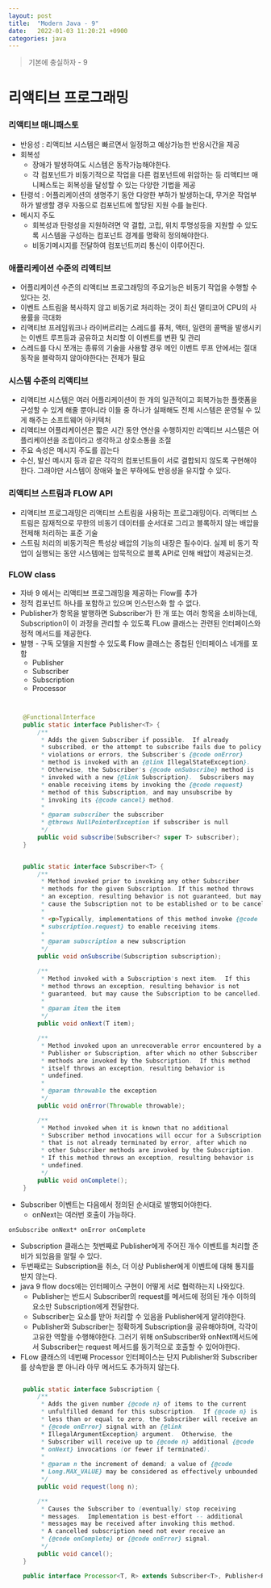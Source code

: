 ```yaml
---
layout: post
title:  "Modern Java - 9"
date:   2022-01-03 11:20:21 +0900
categories: java
---
```


> 기본에 충실하자 - 9

# 리액티브 프로그래밍 

### 리액티브 매니패스토
- 반응성 : 리액티브 시스템은 빠르면서 일정하고 예상가능한 반응시간을 제공
- 회복성 
    - 장애가 발생하여도 시스템은 동작가능해야한다.
    - 각 컴포넌트가 비동기적으로 작업을 다른 컴포넌트에 위암하는 등 리액티브 매니페스토는 회복성을 달성할 수 있는 다양한 기법을 제공
- 탄령석 : 어플리케이션의 생명주기 동안 다양한 부하가 발생하는대, 무거운 작업부하가 발생할 경우 자동으로 컴포넌트에 할당된 지원 수를 늘린다.
- 메시지 주도 
    - 회복성과 탄령성을 지원하려면 약 결합, 고립, 위치 투명성등을 지원할 수 있도록 시스템을 구성하는 컴포넌트 경계를 명확히 정의해야한다.
    - 비동기메시지를 전달하여 컴포넌트끼리 통신이 이루어진다.


### 애플리케이션 수준의 리액티브
- 어플리케이션 수즌의 리액티브 프로그래밍의 주요기능은 비동기 작업을 수행할 수 있다는 것.
- 이벤트 스트림을 복사하지 않고 비동기로 처리하는 것이 최신 멀티코어 CPU의 사용률을 극대화
- 리액티브 프레임워크나 라이버르리는 스레드를 퓨처, 액터, 일련의 콜백을 발생시키는 이벤트 루프등과 공유하고 처리할 이 이벤트를 변환 및 관리
- 스레드를 다시 쪼개는 종류의 기술을 사용할 경우 메인 이벤트 루프 안에서는 절대 동작을 블락하지 않아야한다는 전제가 필요

### 시스템 수준의 리액티브
- 리액티브 시스템은 여러 어플리케이션이 한 개의 일관적이고 회복가능한 플랫폼을 구성할 수 있게 해줄 뿐아니라 이들 중 하나가 실패해도 전체 시스템은 운영될 수 있게 해주는 소프트웨어 아키텍처
- 리액티브 어플리케이션은 짧은 시간 동안 연산을 수행하지만 리액티브 시스템은 어플리케이션을 조립이라고 생각하고 상호소통을 조절
- 주요 속성은 메시지 주도를 꼽는다
- 수신, 발신 메시지 등과 같은 각각의 컴포넌트들이 서로 결합되지 않도록 구현해야한다. 그래야만 시스템이 장애와 높은 부하에도 반응셩을 유지할 수 있다.

### 리액티브 스트림과 FLOW API
- 리액티브 프로그래밍은 리액티브 스트림을 사용하는 프로그래밍이다. 리액티브 스트림은 잠재적으로 무한의 비동기 데이터를 순서대로 그리고 블록하지 않는 배압을 전제해 처리하는 표준 기술
- 스트림 처리의 비동기적은 특성상 배압의 기능의 내장은 필수이다. 실제 비 동기 작업이 실행되는 동안 시스템에는 암묵적으로 블록 API로 인해 배압이 제공되는것.

### FLOW class
- 자바 9 에서는 리액티브 프로그래밍을 제공하는 Flow를 추가
- 정적 컴포넌트 하나를 포함하고 있으며 인스턴스화 할 수 없다.
- Publisher가 항목을 발행하면 Subscriber가 한 개 또는 여러 항목을 소비하는데, Subscription이 이 과정을 관리할 수 있도록 FLow 클래스는 관련된 인터페이스와 정적 메서드를 제공한다.
- 발행 - 구독 모델을 지원할 수 있도록 Flow 클래스는 중첩된 인터페이스 네개를 포함
    - Publisher
    - Subscriber
    - Subscription
    - Processor

```java


    @FunctionalInterface
    public static interface Publisher<T> {
        /**
         * Adds the given Subscriber if possible.  If already
         * subscribed, or the attempt to subscribe fails due to policy
         * violations or errors, the Subscriber's {@code onError}
         * method is invoked with an {@link IllegalStateException}.
         * Otherwise, the Subscriber's {@code onSubscribe} method is
         * invoked with a new {@link Subscription}.  Subscribers may
         * enable receiving items by invoking the {@code request}
         * method of this Subscription, and may unsubscribe by
         * invoking its {@code cancel} method.
         *
         * @param subscriber the subscriber
         * @throws NullPointerException if subscriber is null
         */
        public void subscribe(Subscriber<? super T> subscriber);
    }


    public static interface Subscriber<T> {
        /**
         * Method invoked prior to invoking any other Subscriber
         * methods for the given Subscription. If this method throws
         * an exception, resulting behavior is not guaranteed, but may
         * cause the Subscription not to be established or to be cancelled.
         *
         * <p>Typically, implementations of this method invoke {@code
         * subscription.request} to enable receiving items.
         *
         * @param subscription a new subscription
         */
        public void onSubscribe(Subscription subscription);

        /**
         * Method invoked with a Subscription's next item.  If this
         * method throws an exception, resulting behavior is not
         * guaranteed, but may cause the Subscription to be cancelled.
         *
         * @param item the item
         */
        public void onNext(T item);

        /**
         * Method invoked upon an unrecoverable error encountered by a
         * Publisher or Subscription, after which no other Subscriber
         * methods are invoked by the Subscription.  If this method
         * itself throws an exception, resulting behavior is
         * undefined.
         *
         * @param throwable the exception
         */
        public void onError(Throwable throwable);

        /**
         * Method invoked when it is known that no additional
         * Subscriber method invocations will occur for a Subscription
         * that is not already terminated by error, after which no
         * other Subscriber methods are invoked by the Subscription.
         * If this method throws an exception, resulting behavior is
         * undefined.
         */
        public void onComplete();
    }

```

- Subscriber 이벤트는 다음에서 정의된 순서대로 발행되어야한다. 
    - onNext는 여러번 호출이 가능하다.

```
onSubscribe onNext* onError onComplete
```

- Subscription 클래스는 첫번째로 Publisher에게 주어진 개수 이벤트를 처리할 준비가 되었음을 알릴 수 있다.
- 두번째로는 Subscription을 취소, 더 이상 Publisher에게 이벤트에 대해 통지를 받지 않는다.
- java 9 flow docs에는 인터페이스 구현이 어떻게 서로 협력하는지 나와있다.
    - Publisher는 반드시 Subscriber의 request를 메서드에 정의된 개수 이하의 요소만 Subscription에게 전달한다.
    - Subscriber는 요소를 받아 처리할 수 있음을 Publisher에게 알려야한다.
    - Publisher와 Subscriber는 정확하게 Subscription을 공유해야하며, 각각이 고유한 역할을 수행해야한다. 그러기 위해 onSubscriber와 onNext메서드에서 Subscriber는 request 메서드를 동기적으로 호출할 수 있어야한다.
- FLow 클래스의 네번째 Processor 인터페이스는 단지 Publisher와 Subscriber를 상속받을 뿐 아니라 아무 메서드도 추가하지 않는다.

```java

    public static interface Subscription {
        /**
         * Adds the given number {@code n} of items to the current
         * unfulfilled demand for this subscription.  If {@code n} is
         * less than or equal to zero, the Subscriber will receive an
         * {@code onError} signal with an {@link
         * IllegalArgumentException} argument.  Otherwise, the
         * Subscriber will receive up to {@code n} additional {@code
         * onNext} invocations (or fewer if terminated).
         *
         * @param n the increment of demand; a value of {@code
         * Long.MAX_VALUE} may be considered as effectively unbounded
         */
        public void request(long n);

        /**
         * Causes the Subscriber to (eventually) stop receiving
         * messages.  Implementation is best-effort -- additional
         * messages may be received after invoking this method.
         * A cancelled subscription need not ever receive an
         * {@code onComplete} or {@code onError} signal.
         */
        public void cancel();
    }

    public interface Processor<T, R> extends Subscriber<T>, Publisher<R> { }


```